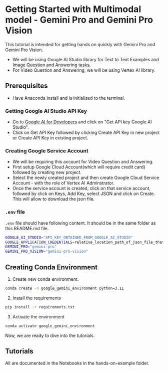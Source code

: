 # Getting Started with Multimodal model - Gemini Pro and Gemini Pro Vision

This tutorial is intended for getting hands on quickly with Gemini Pro and Gemini Pro Vision.

- We will be using Google AI Studio library for Text to Text Examples and Image Question and Answering tasks.
- For Video Question and Answering, we will be using Vertex AI library.

## Prerequisites

- Have Anaconda install and is initialized to the terminal.

### Getting Google AI Studio API Key

- Go to [Google AI for Developers](https://ai.google.dev) and click on "Get API key Google AI Studio".
- Click on Get API Key followed by clicking Create API Key in new project or Create API Key in existing project.

### Creating Google Service Account

- We will be requiring this account for Video Question and Answering.
- First setup Google Cloud Account(which will require credit card) followed by creating new project.
- Select the newly created project and then create Google Cloud Service Account - with the role of Vertex AI Adminstrator.
- Once the service account is created, click on that service account, followed by click on Keys, Add Key, select JSON and click on Create. This will allow to download the json file.

### `.env` file

`.env` file should have following content. It should be in the same folder as this README.md file.

```bash
GOOGLE_AI_STUDIO="API_KEY_OBTAINED_FROM_GOOGLE_AI_STUDIO"
GOOGLE_APPLICATION_CREDENTIALS=relative_location_path_of_json_file_that_includes_service_account_details
GEMINI_PRO="gemini-pro"
GEMINI_PRO_VISION="gemini-pro-vision"
```

## Creating Conda Environment

1. Create new conda environment.

```bash
conda create -n google_gemini_environment python=3.11
```

2. Install the requirements

```bash
pip install -r requirements.txt
```

3. Activate the environment

```bash
conda activate google_gemini_environment
```

Now, we are ready to dive into the tutorials.

## Tutorials

All are documented in the Notebooks in the hands-on-example folder.
